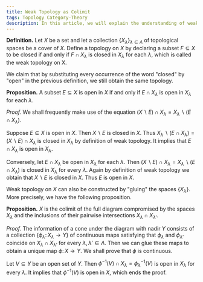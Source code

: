 ```yaml
---
title: Weak Topology as Colimit
tags: Topology Category-Theory
description: In this article, we will explain the understanding of weak topology as a certain colimit.
---
```


**Definition.** Let $X$ be a set and let a collection $\{X_{\lambda}\}_{\lambda\in \Lambda}$ of topological spaces be a cover of $X$. Define a topology on $X$ by declaring a subset $F\subseteq X$ to be closed if and only if $F \cap X_\lambda$ is closed in $X_\lambda$ for each $\lambda$, which is called the weak topology on X.



We claim that by substituting every occurrence of the word "closed" by "open" in the previous definition, we still obtain the same topology.



**Proposition.** A subset $E\subseteq X$ is open in $X$ if and only if $E\cap X_\lambda$ is open in $X_\lambda$ for each $\lambda$.

*Proof.* We shall frequently make use of the equation $(X\backslash E) \cap X_\lambda = X_\lambda \backslash (E\cap X_\lambda)$.

Suppose $E\subseteq X$ is open in $X$. Then $X\backslash E$ is closed in $X$. Thus $X_\lambda\backslash (E\cap X_\lambda) = (X\backslash E)\cap X_\lambda$ is closed in $X_\lambda$ by definition of weak topology. It implies that $E\cap X_\lambda$ is open in $X_\lambda$.

Conversely, let $E\cap X_\lambda$ be open in $X_\lambda$ for each $\lambda$. Then $(X\backslash E) \cap X_\lambda = X_\lambda \backslash (E\cap X_\lambda)$ is closed in $X_\lambda$ for every $\lambda$. Again by definition of weak topology we obtain that $X\backslash E$ is closed in $X$. Thus $E$ is open in $X$.



Weak topology on $X$ can also be constructed by "gluing" the spaces $\{X_\lambda\}$. More precisely, we have the following proposition.



**Proposition.** $X$ is the colimit of the full diagram compromised by the spaces $X_\lambda$ and the inclusions of their pairwise intersections $X_\lambda\cap X_{\lambda'}$.

*Proof.* The information of a cone under the diagram with nadir $Y$ consists of a collection $\{\phi_\lambda\colon X_\lambda \to Y\}$ of continuous maps satisfying that $\phi_\lambda$ and $\phi_{\lambda'}$ coincide on $X_\lambda\cap X_{\lambda'}$ for every $\lambda, \lambda'\in \Lambda$. Then we can glue these maps to obtain a unique map $\phi\colon X\to Y$. We shall prove that $\phi$ is continuous.

Let $V\subseteq Y$ be an open set of $Y$. Then $\phi^{-1}(V)\cap X_\lambda=\phi_\lambda^{-1}(V)$ is open in $X_\lambda$ for every $\lambda$. It implies that $\phi^{-1}(V)$ is open in $X$, which ends the proof.
